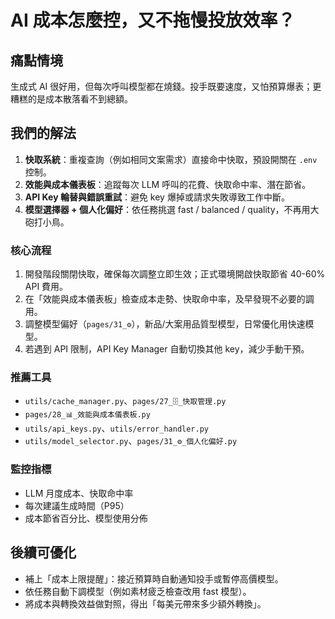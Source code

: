 # AI 成本怎麼控，又不拖慢投放效率？

## 痛點情境
生成式 AI 很好用，但每次呼叫模型都在燒錢。投手既要速度，又怕預算爆表；更糟糕的是成本散落看不到總額。

## 我們的解法
1. **快取系統**：重複查詢（例如相同文案需求）直接命中快取，預設開關在 `.env` 控制。
2. **效能與成本儀表板**：追蹤每次 LLM 呼叫的花費、快取命中率、潛在節省。
3. **API Key 輪替與錯誤重試**：避免 key 爆掉或請求失敗導致工作中斷。
4. **模型選擇器 + 個人化偏好**：依任務挑選 fast / balanced / quality，不再用大砲打小鳥。

### 核心流程
1. 開發階段關閉快取，確保每次調整立即生效；正式環境開啟快取節省 40-60% API 費用。
2. 在「效能與成本儀表板」檢查成本走勢、快取命中率，及早發現不必要的調用。
3. 調整模型偏好（`pages/31_⚙️`），新品/大案用品質型模型，日常優化用快速模型。
4. 若遇到 API 限制，API Key Manager 自動切換其他 key，減少手動干預。

### 推薦工具
- `utils/cache_manager.py`、`pages/27_🗄️_快取管理.py`
- `pages/28_📊_效能與成本儀表板.py`
- `utils/api_keys.py`、`utils/error_handler.py`
- `utils/model_selector.py`、`pages/31_⚙️_個人化偏好.py`

### 監控指標
- LLM 月度成本、快取命中率
- 每次建議生成時間（P95）
- 成本節省百分比、模型使用分佈

## 後續可優化
- 補上「成本上限提醒」：接近預算時自動通知投手或暫停高價模型。
- 依任務自動下調模型（例如素材疲乏檢查改用 fast 模型）。
- 將成本與轉換效益做對照，得出「每美元帶來多少額外轉換」。
